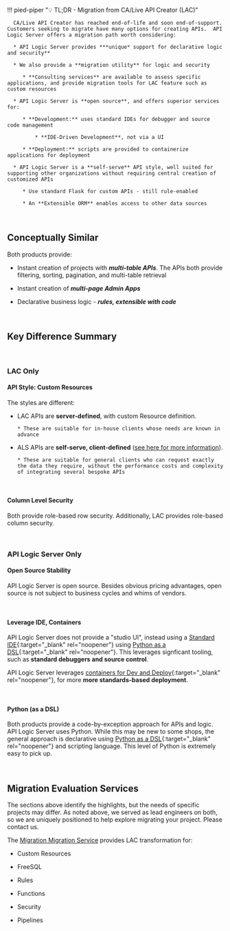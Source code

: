 !!! pied-piper ":bulb: TL;DR - Migration from CA/Live API Creator (LAC)"

      CA/Live API Creator has reached end-of-life and soon end-of-support.  Customers seeking to migrate have many options for creating APIs.  API Logic Server offers a migration path worth considering:

      * API Logic Server provides ***unique* support for declarative logic and security**

      * We also provide a **migration utility** for logic and security

         * **Consulting services** are available to assess specific applications, and provide migration tools for LAC feature such as custom resources

      * API Logic Server is **open source**, and offers superior services for:

         * **Development:** uses standard IDEs for debugger and source code management

             * **IDE-Driven Development**, not via a UI

         * **Deployment:** scripts are provided to containerize applications for deployment

      * API Logic Server is a **self-serve** API style, well suited for supporting other organizations without requiring central creation of customized APIs

         * Use standard Flask for custom APIs - still rule-enabled
         
         * An **Extensible ORM** enables access to other data sources

&nbsp;

## Conceptually Similar

Both products provide:

* Instant creation of projects with ***multi-table APIs***.  The APIs both provide filtering, sorting, pagination, and multi-table retrieval

* Instant creation of ***multi-page Admin Apps***

* Declarative business logic - ***rules, extensible with code***

&nbsp;

## Key Difference Summary

&nbsp;

### LAC Only

#### API Style: Custom Resources

The styles are different:

* LAC APIs are **server-defined**, with custom Resource definition.

      * These are suitable for in-house clients whose needs are known in advance

* ALS APIs are **self-serve, client-defined** ([see here for more information](API-Self-Serve.md)).  

      * These are suitable for general clients who can request exactly the data they require, without the performance costs and complexity of integrating several bespoke APIs

&nbsp;

#### Column Level Security

Both provide role-based row security.  Additionally, LAC provides role-based column security.

&nbsp;

### API Logic Server Only

#### Open Source Stability

API Logic Server is open source.  Besides obvious pricing advantages, open source is not subject to business cycles and whims of vendors.

&nbsp;

#### Leverage IDE, Containers

API Logic Server does not provide a "studio UI", instead using a [Standard IDE](IDE-Customize.md){:target="_blank" rel="noopener"} using [Python as a DSL](Tech-DSL.md){:target="_blank" rel="noopener"}.  This leverages signficant tooling, such as **standard debuggers and source control**.

API Logic Server leverages [containers for Dev and Deploy](DevOps-Containers.md){:target="_blank" rel="noopener"}, for more **more standards-based deployment**.

&nbsp;

#### Python (as a DSL)

Both products provide a code-by-exception approach for APIs and logic.  API Logic Server uses Python.  While this may be new to some shops, the general approach is declarative using [Python as a DSL](Tech-DSL.md){:target="_blank" rel="noopener"} and scripting language.  This level of Python is extremely easy to pick up.

&nbsp;

## Migration Evaluation Services

The sections above identify the highlights, but the needs of specific projects may differ.  As noted above, we served as lead engineers on both, so we are uniquely positioned to help explore migrating your project.  Please contact us.

The [Migration Migration Service](https://github.com/tylerm007/model_migration_service.git) provides LAC transformation for:

* Custom Resources

* FreeSQL

* Rules

* Functions

* Security

* Pipelines

